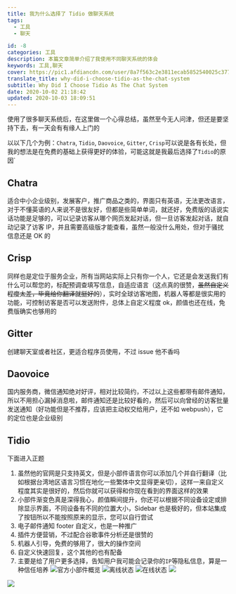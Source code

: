 ```yaml
---
title: 我为什么选择了 Tidio 做聊天系统
tags:
  - 工具
  - 聊天

id: -8
categories: 工具
description: 本篇文章简单介绍了我使用不同聊天系统的体会
keywords: 工具,聊天
cover: https://pic1.afdiancdn.com/user/8a7f563c2e3811ecab5852540025c377/common/374954d02e9ba8b6387616ae3029b4b9_w2240_h1260_s757.jpg
translate_title: why-did-i-choose-tidio-as-the-chat-system
subtitle: Why Did I Choose Tidio As The Chat System
date: 2020-10-02 21:18:42
updated: 2020-10-03 18:09:51
---
```


使用了很多聊天系统后，在这里做一个心得总结，虽然至今无人问津，但还是要坚持下去，有一天会有有缘人上门的

以以下几个为例：`Chatra`, `Tidio`, `Daovoice`, `Gitter`, `Crisp`可以说是各有长处，但我的想法是在免费的基础上获得更好的体验，可能这就是我最后选择了`Tidio`的原因`

## Chatra

适合中小企业级别，发展客户，推广商品之类的，界面只有英语，无法更改语言，对于不懂英语的人来说不是很友好，但都是些简单单词，就还好，免费版的话说实话功能是足够的，可以记录访客从哪个网页发起对话，但一旦访客发起对话，就自动记录了访客 IP，并且需要高级版才能查看，虽然一般没什么用处，但对于骚扰信息还是 OK 的

## Crisp

同样也是定位于服务企业，所有当网站实际上只有你一个人，它还是会发送我们有什么可以帮您的，标配预调查填写信息，自适应语言（这点真的很赞，~~虽然自定义程度太差，毕竟给你翻译就挺好的~~），实时全球访客地图，机器人等都是很实用的功能，可控制访客是否可以发送附件，总体上自定义程度 ok，颜值也还在线，免费版确实也够用的

## Gitter

创建聊天室或者社区，更适合程序员使用，不过 issue 他不香吗

## Daovoice

国内服务商，微信通知绝对好评，相对比较简约，不过以上这些都带有邮件通知，所以不用担心漏掉消息啦，邮件通知还是比较好看的，然后可以向曾经的访客批量发送通知（好功能但是不推荐，应该把主动权交给用户，还不如 webpush），它的定位也是企业级别

## Tidio

下面进入正题

1. 虽然他的官网是只支持英文，但是小部件语言你可以添加几个并自行翻译（比如根据台湾地区语言习惯在地化一些繁体中文显得更亲切），这样一来自定义程度其实是很好的，然后你就可以获得和你现在看到的界面这样的效果
2. 小部件渐变色真是深得我心，颜值瞬间提升，你还可以根据不同设备设定或排除显示界面，不同设备有不同的位置大小，Sidebar 也是极好的，但本站集成了按钮所以不能按照原来的显示，您可以自行尝试
3. 电子邮件通知 footer 自定义，也是一种推广
4. 插件方便营销，不过配合谷歌事件分析还是很赞的
5. 机器人引导，免费的够用了，很大的操作空间
6. 自定义快速回复，这个其他的也有配备
7. 主要是给了用户更多选择，告知用户我可能会记录你的`IP`等隐私信息，算是一种信任培养
   ![](https://cdn.jsdelivr.net/gh/ccknbc-backup/photos/blog/2020-10-03~14_51_35.webp#crop=0&crop=0&crop=1&crop=1&height=562&id=Twd0i&originHeight=562&originWidth=502&originalType=binary&ratio=1&rotation=0&showTitle=false&status=done&style=none&title=&width=502)官方小部件概览
   ![](https://cdn.jsdelivr.net/gh/ccknbc-backup/photos/blog/2020-10-03~14_52_16.webp#crop=0&crop=0&crop=1&crop=1&height=826&id=gegKF&originHeight=826&originWidth=381&originalType=binary&ratio=1&rotation=0&showTitle=false&status=done&style=none&title=&width=381)离线状态
   ![](https://cdn.jsdelivr.net/gh/ccknbc-backup/photos/blog/2020-10-03~14_52_23.webp#crop=0&crop=0&crop=1&crop=1&height=759&id=ttfZV&originHeight=759&originWidth=373&originalType=binary&ratio=1&rotation=0&showTitle=false&status=done&style=none&title=&width=373)在线状态
   ![](https://cdn.jsdelivr.net/gh/ccknbc-backup/photos/blog/2020-10-03~14_55_44.webp#crop=0&crop=0&crop=1&crop=1&height=895&id=nzCLx&originHeight=895&originWidth=1920&originalType=binary&ratio=1&rotation=0&showTitle=false&status=done&style=none&title=&width=1920)

![](https://cdn.jsdelivr.net/gh/ccknbc-backup/photos/blog/2020-10-03~15_02_00.webp#crop=0&crop=0&crop=1&crop=1&height=3169&id=E78nI&originHeight=3169&originWidth=1920&originalType=binary&ratio=1&rotation=0&showTitle=false&status=done&style=none&title=&width=1920)
